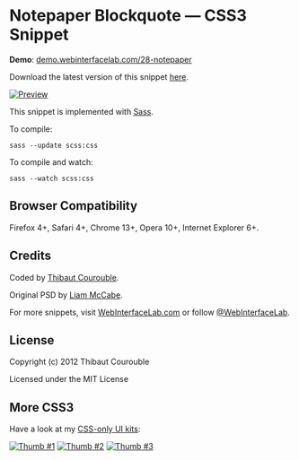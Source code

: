 # Notepaper Blockquote — CSS3 Snippet

**Demo**: [demo.webinterfacelab.com/28-notepaper](http://demo.webinterfacelab.com/28-notepaper/)

Download the latest version of this snippet [here](http://www.webinterfacelab.com/snippets/notepaper-blockquote.zip).

[![Preview](http://cdn.webinterfacelab.com/snippets/notepaper-blockquote/preview-580.png)](http://www.webinterfacelab.com/snippets/notepaper-blockquote)

This snippet is implemented with [Sass](https://github.com/nex3/sass).

To compile:

`sass --update scss:css`

To compile and watch:

`sass --watch scss:css`

## Browser Compatibility

Firefox 4+, Safari 4+, Chrome 13+, Opera 10+, Internet Explorer 6+.

## Credits

Coded by [Thibaut Courouble](http://thibaut.me).

Original PSD by [Liam McCabe](http://pixelsdaily.com/resources/photoshop/psds/notepaper-blockquote/).

For more snippets, visit [WebInterfaceLab.com](http://www.webinterfacelab.com) or follow [@WebInterfaceLab](http://twitter.com/WebInterfaceLab).

## License

Copyright (c) 2012 Thibaut Courouble

Licensed under the MIT License

## More CSS3

Have a look at my [CSS-only UI kits](http://www.webinterfacelab.com/ui-kits):

[![Thumb #1](http://cdn.webinterfacelab.com/kits/colorful_css3_ui_kit_thumb_270_1.png)](http://www.webinterfacelab.com/ui-kits) [![Thumb #2](http://cdn.webinterfacelab.com/kits/colorful_css3_ui_kit_thumb_270_2.png)](http://www.webinterfacelab.com/ui-kits) [![Thumb #3](http://cdn.webinterfacelab.com/kits/colorful_css3_ui_kit_thumb_270_3.png)](http://www.webinterfacelab.com/ui-kits)
